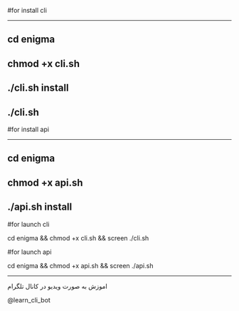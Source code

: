 #for install cli

-----------------------------------
cd enigma
-----------------------------------
chmod +x cli.sh
-----------------------------------
./cli.sh install
-----------------------------------
./cli.sh
-----------------------------------

#for install api

-----------------------------------
cd enigma
-----------------------------------
chmod +x api.sh
-----------------------------------
./api.sh install
-----------------------------------

#for launch cli

cd enigma && chmod +x cli.sh && screen ./cli.sh

#for launch api

cd enigma && chmod +x api.sh && screen ./api.sh

----------------------------------------------------------------------

اموزش به صورت ویدیو در کانال تلگرام 

@learn_cli_bot

